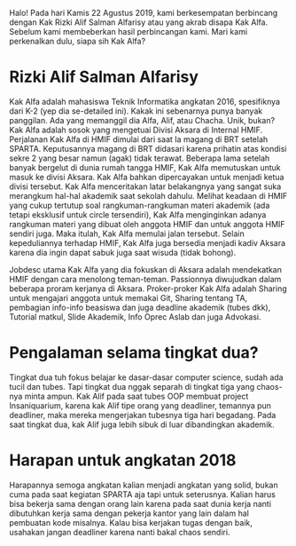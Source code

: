 Halo! Pada hari Kamis 22 Agustus 2019, kami berkesempatan berbincang
dengan Kak Rizki Alif Salman Alfarisy atau yang akrab disapa Kak Alfa.
Sebelum kami membeberkan hasil perbincangan kami. Mari kami perkenalkan
dulu, siapa sih Kak Alfa?

# Rizki Alif Salman Alfarisy
Kak Alfa adalah mahasiswa Teknik Informatika angkatan 2016, spesifiknya
dari K-2 (yep dia se-detailed ini). Kakak ini sebenarnya punya banyak panggilan.
Ada yang memanggil dia Alfa, Alif, atau Chacha. Unik, bukan? Kak Alfa adalah
sosok yang mengetuai Divisi Aksara di Internal HMIF. Perjalanan Kak Alfa di HMIF
dimulai dari saat Ia magang di BRT setelah SPARTA. Keputusannya magang di BRT
didasari karena prihatin atas kondisi sekre 2 yang besar namun (agak) tidak terawat.
Beberapa lama setelah banyak bergelut di dunia rumah tangga HMIF, Kak Alfa memutuskan
untuk masuk ke divisi Aksara. Kak Alfa bahkan dipercayakan untuk menjadi ketua divisi
tersebut. Kak Alfa menceritakan latar belakangnya yang sangat suka merangkum hal-hal 
akademik saat sekolah dahulu. Melihat keadaan di HMIF yang cukup tertutup soal 
rangkuman-rangkuman materi akademik (ada tetapi eksklusif untuk circle tersendiri), 
Kak Alfa menginginkan adanya rangkuman materi yang dibuat oleh anggota HMIF dan 
untuk anggota HMIF sendiri juga. Maka itulah, Kak Alfa memulai jalan tersebut. 
Selain kepeduliannya terhadap HMIF, Kak Alfa juga bersedia menjadi
kadiv Aksara karena dia ingin dapat sabuk juga saat wisuda (tidak bohong).

Jobdesc utama Kak Alfa yang dia fokuskan di Aksara adalah mendekatkan HMIF
dengan cara menolong teman-teman. Passionnya diwujudkan dalam beberapa proram kerjanya
di Aksara. Proker-proker Kak Alfa adalah Sharing untuk mengajari anggota untuk memakai
Git, Sharing tentang TA, pembagian info-info beasiswa dan juga deadline akademik (tubes dkk),
Tutorial matkul, Slide Akademik, Info Oprec Aslab dan juga Advokasi.

# Pengalaman selama tingkat dua?
Tingkat dua tuh fokus belajar ke dasar-dasar computer science, sudah ada tucil dan tubes. Tapi tingkat dua nggak separah di tingkat tiga yang chaos-nya minta ampun. Kak Alif pada saat tubes OOP membuat project Insaniquarium, karena kak Alif tipe orang yang deadliner, temannya pun deadliner, maka mereka mengerjakan tubesnya tiga hari begadang. Pada saat tingkat dua, kak Alif juga lebih sibuk di luar dibandingkan akademik.

# Harapan untuk angkatan 2018
Harapannya semoga angkatan kalian menjadi angkatan yang solid, bukan cuma pada saat kegiatan SPARTA aja tapi untuk seterusnya. Kalian harus bisa bekerja sama dengan orang lain karena pada saat dunia kerja nanti dibutuhkan kerja sama dengan pekerja kantor yang lain dalam hal pembuatan kode misalnya. Kalau bisa kerjakan tugas dengan baik, usahakan jangan deadliner karena nanti bakal chaos sendiri.

